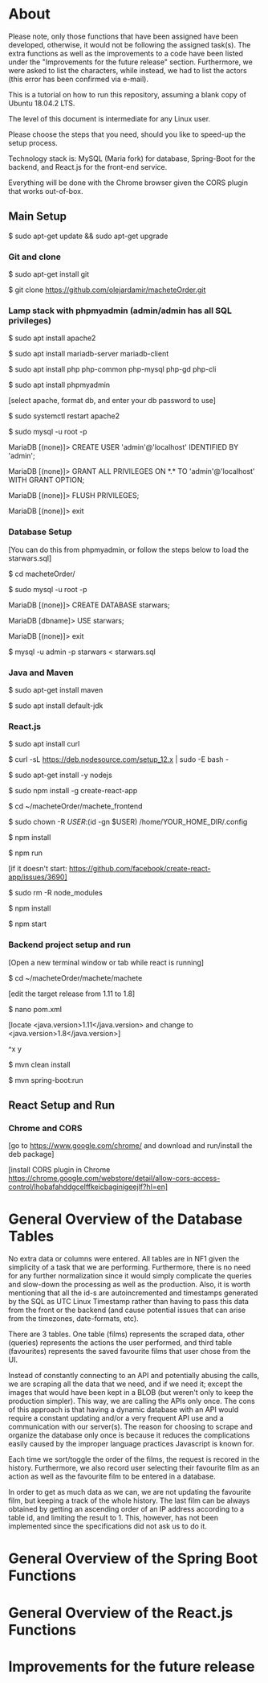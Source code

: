 # About

Please note, only those functions that have been assigned have been developed, otherwise, it would not be following the assigned task(s). The extra functions as well as the improvements to a code have been listed under the "Improvements for the future release" section. Furthermore, we were asked to list the characters, while instead, we had to list the actors (this error has been confirmed via e-mail).

This is a tutorial on how to run this repository, assuming a blank copy of Ubuntu 18.04.2 LTS.

The level of this document is intermediate for any Linux user.

Please choose the steps that you need, should you like to speed-up the setup process.

Technology stack is: MySQL (Maria fork) for database, Spring-Boot for the backend, and React.js for the front-end service.

Everything will be done with the Chrome browser given the CORS plugin that works out-of-box.

## Main Setup

$ sudo apt-get update && sudo apt-get upgrade

### Git and clone

$ sudo apt-get install git

$ git clone https://github.com/olejardamir/macheteOrder.git


### Lamp stack with phpmyadmin (admin/admin has all SQL privileges)


$ sudo apt install apache2

$ sudo apt install mariadb-server mariadb-client

$ sudo apt install php php-common php-mysql php-gd php-cli 

$ sudo apt install phpmyadmin

[select apache, format db, and enter your db password to use]

$ sudo systemctl restart apache2

$ sudo mysql -u root -p


MariaDB [(none)]> CREATE USER 'admin'@'localhost' IDENTIFIED BY 'admin';

MariaDB [(none)]> GRANT ALL PRIVILEGES ON \*.\* TO 'admin'@'localhost' WITH GRANT OPTION;

MariaDB [(none)]> FLUSH PRIVILEGES;

MariaDB [(none)]> exit

### Database Setup

[You can do this from phpmyadmin, or follow the steps below to load the starwars.sql]

$ cd macheteOrder/

$ sudo mysql -u root -p

MariaDB [(none)]> CREATE DATABASE starwars;

MariaDB [dbname]> USE starwars;

MariaDB [(none)]> exit

$ mysql -u admin -p starwars < starwars.sql

### Java and Maven

$ sudo apt-get install maven

$ sudo apt install default-jdk

### React.js
$ sudo apt install curl

$ curl -sL https://deb.nodesource.com/setup_12.x | sudo -E bash -

$ sudo apt-get install -y nodejs

$ sudo npm install -g create-react-app

$ cd ~/macheteOrder/machete_frontend

$ sudo chown -R $USER:$(id -gn $USER) /home/YOUR_HOME_DIR/.config

$ npm install

$ npm run

[if it doesn't start: https://github.com/facebook/create-react-app/issues/3690]

$ sudo rm -R node_modules

$ npm install

$ npm start

### Backend project setup and run
[Open a new terminal window or tab while react is running]

$ cd ~/macheteOrder/machete/machete

[edit the target release from 1.11 to 1.8]

$ nano pom.xml

[locate <java.version>1.11</java.version> and change to <java.version>1.8</java.version>]

^x y

$ mvn clean install

$ mvn spring-boot:run

## React Setup and Run

### Chrome and CORS
[go to https://www.google.com/chrome/ and download and run/install the deb package]

[install CORS plugin in Chrome https://chrome.google.com/webstore/detail/allow-cors-access-control/lhobafahddgcelffkeicbaginigeejlf?hl=en]

# General Overview of the Database Tables
No extra data or columns were entered. All tables are in NF1 given the simplicity of a task that we are performing. Furthermore, there is no need for any further normalization since it would simply complicate the queries and slow-down the processing as well as the production. Also, it is worth mentioning that all the id-s are autoincremented and timestamps generated by the SQL as UTC Linux Timestamp rather than having to pass this data from the front or the backend (and cause potential issues that can arise from the timezones, date-formats, etc).

There are 3 tables. One table (films) represents the scraped data, other (queries) represents the actions the user performed, and third table (favourites) represents the saved favourite films that user chose from the UI.

Instead of constantly connecting to an API and potentially abusing the calls, we are scraping all the data that we need, and if we need it; except the images that would have been kept in a BLOB (but weren't only to keep the production simpler). This way, we are calling the APIs only once. The cons of this approach is that having a dynamic database with an API would require a constant updating and/or a very frequent API use and a communication with our server(s). The reason for choosing to scrape and organize the database only once is because it reduces the complications easily caused by the improper language practices Javascript is known for.

Each time we sort/toggle the order of the films, the request is recored in the history. Furthermore, we also record user selecting their favourite film as an action as well as the favourite film to be entered in a database.

In order to get as much data as we can, we are not updating the favourite film, but keeping a track of the whole history. The last film can be always obtained by getting an ascending order of an IP address according to a table id, and limiting the result to 1. This, however, has not been implemented since the specifications did not ask us to do it.


# General Overview of the Spring Boot Functions
# General Overview of the React.js Functions

# Improvements for the future release
